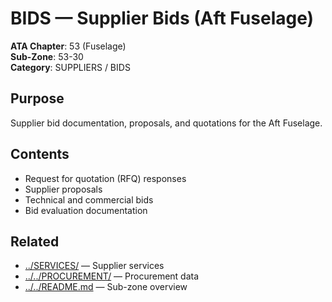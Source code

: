 # BIDS — Supplier Bids (Aft Fuselage)

**ATA Chapter**: 53 (Fuselage)  
**Sub-Zone**: 53-30  
**Category**: SUPPLIERS / BIDS

## Purpose

Supplier bid documentation, proposals, and quotations for the Aft Fuselage.

## Contents

- Request for quotation (RFQ) responses
- Supplier proposals
- Technical and commercial bids
- Bid evaluation documentation

## Related

- [../SERVICES/](../SERVICES/) — Supplier services
- [../../PROCUREMENT/](../../PROCUREMENT/) — Procurement data
- [../../README.md](../../README.md) — Sub-zone overview
